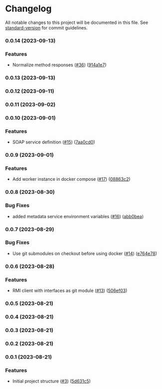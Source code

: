 # Changelog

All notable changes to this project will be documented in this file. See [standard-version](https://github.com/conventional-changelog/standard-version) for commit guidelines.

### 0.0.14 (2023-09-13)


### Features

* Normalize method responses ([#36](https://github.com/hawks-atlanta/gateway-java/issues/36)) ([914a1e7](https://github.com/hawks-atlanta/gateway-java/commit/914a1e7c9414c7e51cbdc3bd1b31bee7fbb7aa70))

### 0.0.13 (2023-09-13)

### 0.0.12 (2023-09-11)

### 0.0.11 (2023-09-02)

### 0.0.10 (2023-09-01)


### Features

* SOAP service definition ([#15](https://github.com/hawks-atlanta/gateway-java/issues/15)) ([7aa0cd0](https://github.com/hawks-atlanta/gateway-java/commit/7aa0cd09a2f15e474997ea81414ab517fbc7451b))

### 0.0.9 (2023-09-01)


### Features

* Add worker instance in docker compose ([#17](https://github.com/hawks-atlanta/gateway-java/issues/17)) ([08863c2](https://github.com/hawks-atlanta/gateway-java/commit/08863c2dfb047a98a92b523b2f05bc75d44c1ad1))

### 0.0.8 (2023-08-30)


### Bug Fixes

* added metadata service environment variables ([#16](https://github.com/hawks-atlanta/gateway-java/issues/16)) ([abb0bea](https://github.com/hawks-atlanta/gateway-java/commit/abb0bea97c3f4e499edd482e7ae8381128307680))

### 0.0.7 (2023-08-29)


### Bug Fixes

* Use git submodules on checkout before using docker ([#14](https://github.com/hawks-atlanta/gateway-java/issues/14)) ([e764e78](https://github.com/hawks-atlanta/gateway-java/commit/e764e781400e3a6adb0e0228b6025928736b66a0))

### 0.0.6 (2023-08-28)


### Features

* RMI client with interfaces as git module ([#13](https://github.com/hawks-atlanta/gateway-java/issues/13)) ([506ef03](https://github.com/hawks-atlanta/gateway-java/commit/506ef03d4e250c74719bead33e2194d9f3c423bd))

### 0.0.5 (2023-08-21)

### 0.0.4 (2023-08-21)

### 0.0.3 (2023-08-21)

### 0.0.2 (2023-08-21)

### 0.0.1 (2023-08-21)


### Features

* Initial project structure ([#3](https://github.com/hawks-atlanta/gateway-java/issues/3)) ([5d631c5](https://github.com/hawks-atlanta/gateway-java/commit/5d631c5300931b4cd726a743ce086e339bbe86f1))
